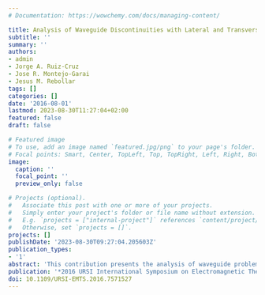 ```yaml
---
# Documentation: https://wowchemy.com/docs/managing-content/

title: Analysis of Waveguide Discontinuities with Lateral and Transverse Perfect Magnetic Wall Boundary Conditions
subtitle: ''
summary: ''
authors:
- admin
- Jorge A. Ruiz-Cruz
- Jose R. Montejo-Garai
- Jesus M. Rebollar
tags: []
categories: []
date: '2016-08-01'
lastmod: 2023-08-30T11:27:04+02:00
featured: false
draft: false

# Featured image
# To use, add an image named `featured.jpg/png` to your page's folder.
# Focal points: Smart, Center, TopLeft, Top, TopRight, Left, Right, BottomLeft, Bottom, BottomRight.
image:
  caption: ''
  focal_point: ''
  preview_only: false

# Projects (optional).
#   Associate this post with one or more of your projects.
#   Simply enter your project's folder or file name without extension.
#   E.g. `projects = ["internal-project"]` references `content/project/deep-learning/index.md`.
#   Otherwise, set `projects = []`.
projects: []
publishDate: '2023-08-30T09:27:04.205603Z'
publication_types:
- '1'
abstract: 'This contribution presents the analysis of waveguide problems involving general boundary conditions of perfect magnetic wall. This type of boundary condition, when the waveguide device under analysis has physical symmetry, is used very commonly to speed up the computation time in general waveguide solvers by exploiting the symmetries of the excitation. This contribution is focused on extending its use in general problems having this type of boundary condition in the lateral and transverse walls, applying the mode-matching method. The formulation will be applied to classical waveguide devices surrounded by perfect magnetic walls, but also to simulate radiating problems. The simulation results will be compared with those obtained by other numerical techniques (based on different solvers) to test the validity of the presented formulation.'
publication: '*2016 URSI International Symposium on Electromagnetic Theory (EMTS)*'
doi: 10.1109/URSI-EMTS.2016.7571527
---
```

